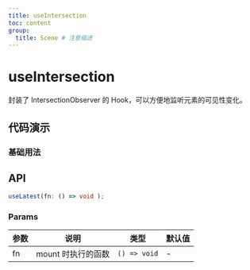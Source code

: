 ```yaml
---
title: useIntersection
toc: content
group:
  title: Scene # 注意缩进
---
```


# useIntersection

封装了 IntersectionObserver 的 Hook，可以方便地监听元素的可见性变化。

## 代码演示

### 基础用法

<code src="./example"></code>

## API

```ts
useLatest(fn: () => void );
```

### Params

| 参数 | 说明               | 类型         | 默认值 |
| ---- | ------------------ | ------------ | ------ |
| fn   | mount 时执行的函数 | `() => void` | -      |
